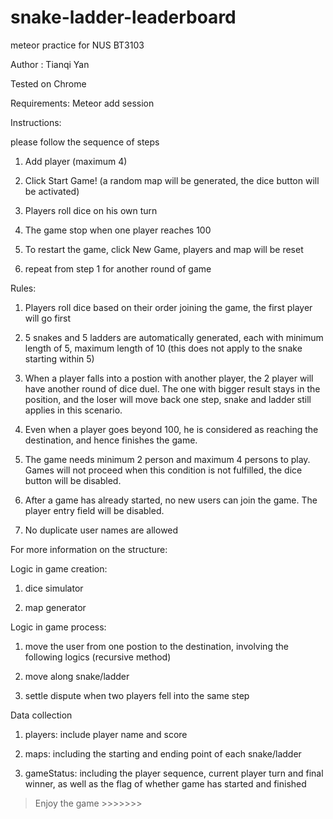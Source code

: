 # snake-ladder-leaderboard
meteor practice for NUS BT3103

Author : Tianqi Yan

Tested on Chrome

Requirements: Meteor add session

Instructions:

please follow the sequence of steps

1. Add player (maximum 4)

2. Click Start Game! (a random map will be generated, the dice button will be activated)

3. Players roll dice on his own turn

4. The game stop when one player reaches 100

5. To restart the game, click New Game, players and map will be reset

6. repeat from step 1 for another round of game


Rules:

1. Players roll dice based on their order joining the game, the first player will go first

2. 5 snakes and 5 ladders are automatically generated, each with minimum length of 5, maximum length of 10 (this does not apply to the snake starting within 5)

3. When a player falls into a postion with another player, the 2 player will have another round of dice duel. The one with bigger result stays in the position, and the loser will move back one step, snake and ladder still applies in this scenario.

4. Even when a player goes beyond 100, he is considered as reaching the destination, and hence finishes the game.

5. The game needs minimum 2 person and maximum 4 persons to play. Games will not proceed when this condition is not fulfilled, the dice button will be disabled.

6. After a game has already started, no new users can join the game. The player entry field will be disabled.

7. No duplicate user names are allowed

>>>>>>>>>>>>>>>>>>>>>

For more information on the structure:

Logic in game creation:

1. dice simulator

2. map generator

Logic in game process:

1. move the user from one postion to the destination, involving the following logics (recursive method)

2. move along snake/ladder

3. settle dispute when two players fell into the same step


Data collection

1. players: include player name and score

2. maps: including the starting and ending point of each snake/ladder

3. gameStatus: including the player sequence, current player turn and final winner, as well as the flag of whether game has started and finished


> Enjoy the game >>>>>>>
